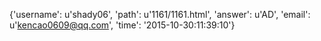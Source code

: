 {'username': u'shady06', 'path': u'1161/1161.html', 'answer': u'AD', 'email': u'kencao0609@qq.com', 'time': '2015-10-30:11:39:10'}